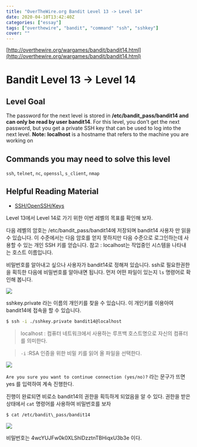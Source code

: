 ```yaml
---
title: "OverTheWire.org Bandit Level 13 -> Level 14"
date: 2020-04-10T13:42:40Z
categories: ["essay"]
tags: ["overthewire", "bandit", "command" "ssh", "sshkey"]
cover: ""
---
```


[http://overthewire.org/wargames/bandit/bandit14.html](http://overthewire.org/wargames/bandit/bandit14.html)

  

# Bandit Level 13 → Level 14

## Level Goal

The password for the next level is stored in **/etc/bandit\_pass/bandit14 and can only be read by user bandit14**. For this level, you don’t get the next password, but you get a private SSH key that can be used to log into the next level. **Note:** **localhost** is a hostname that refers to the machine you are working on

## Commands you may need to solve this level

`ssh`, `telnet`, `nc`, `openssl`, `s_client`, `nmap`

## Helpful Reading Material

-   [SSH/OpenSSH/Keys](https://help.ubuntu.com/community/SSH/OpenSSH/Keys)

Level 13에서 Level 14로 가기 위한 이번 레벨의 목표를 확인해 보자.

다음 레벨의 암호는 /etc/bandit\_pass/bandit14에 저장되며 bandit14 사용자 만 읽을 수 있습니다. 이 수준에서는 다음 암호를 얻지 못하지만 다음 수준으로 로그인하는데 사용할 수 있는 개인 SSH 키를 얻습니다. 참고 : localhost는 작업중인 시스템을 나타내는 호스트 이름입니다.

  

비밀번호를 알아내고 싶으나 사용자가 bandit14로 정해져 있습니다. ssh로 필요한권한을 획득한 다음에 비밀번호를 알아내면 됩니다. 먼저 어떤 파일이 있는지 `ls` 명령어로 확인해 봅니다.

  

[![](https://1.bp.blogspot.com/-3skO7NVw4_w/WWl2xUPupbI/AAAAAAAAKu8/2eTxjk_LUUgDKUlRe6XTBDGzRyyE_9PSwCLcBGAs/s640/bandit13_00.png)](https://1.bp.blogspot.com/-3skO7NVw4_w/WWl2xUPupbI/AAAAAAAAKu8/2eTxjk_LUUgDKUlRe6XTBDGzRyyE_9PSwCLcBGAs/s1600/bandit13_00.png)

  

sshkey.private 라는 이름의 개인키를 찾을 수 있습니다. 이 개인키를 이용아여 bandit14에 접속을 할 수 있습니다.

  
```bash
$ ssh -i ./sshkey.private bandit14@localhost
```
> localhost : 컴퓨터 네트워크에서 사용하는 루프백 호스트명으로 자신의 컴퓨터를 의미한다.

> `-i` :RSA 인증을 위한 비밀 키를 읽어 올 파일을 선택한다.

  

[![](https://3.bp.blogspot.com/-YYYrA2G9l5k/WWl2xXzI3kI/AAAAAAAAKu4/ATHifDhigPIRa5ZW18axMYQzc_638-NuwCEwYBhgL/s640/bandit13_01.png)](https://3.bp.blogspot.com/-YYYrA2G9l5k/WWl2xXzI3kI/AAAAAAAAKu4/ATHifDhigPIRa5ZW18axMYQzc_638-NuwCEwYBhgL/s1600/bandit13_01.png)

  

`Are you sure you want to continue connection (yes/no)?` 라는 문구가 뜨면 yes 를 입력하여 계속 진행한다.

  

  

진행이 완료되면 비로소 bandit14의 권한을 획득하게 되었음을 알 수 있다. 권한을 받은 상태에서 `cat` 명령어를 사용하여 비밀번호를 보자

  
```bash
$ cat /etc/bandit\_pass/bandit14
```
  

[![](https://3.bp.blogspot.com/-2KQ5vRoG5Fk/WWl2xZA1orI/AAAAAAAAKvA/RNPVmuyQfXYE-KhZE7X2lAjh5R7hUagZwCEwYBhgL/s640/bandit13_02.png)](https://3.bp.blogspot.com/-2KQ5vRoG5Fk/WWl2xZA1orI/AAAAAAAAKvA/RNPVmuyQfXYE-KhZE7X2lAjh5R7hUagZwCEwYBhgL/s1600/bandit13_02.png)

  

비밀번호는 4wcYUJFw0k0XLShlDzztnTBHiqxU3b3e 이다.